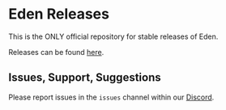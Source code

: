 # Eden Releases

This is the ONLY official repository for stable releases of Eden.

Releases can be found [here](https://github.com/eden-emulator/Releases/releases).

## Issues, Support, Suggestions
Please report issues in the `issues` channel within our [Discord](https://discord.gg/edenemu).

